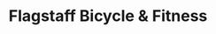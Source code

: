 ---
title: "Flagstaff Bicycle & Fitness"
url: /flagstaff/flagstaff-bicycle-und-fitness/
shop: Fahrrad
---